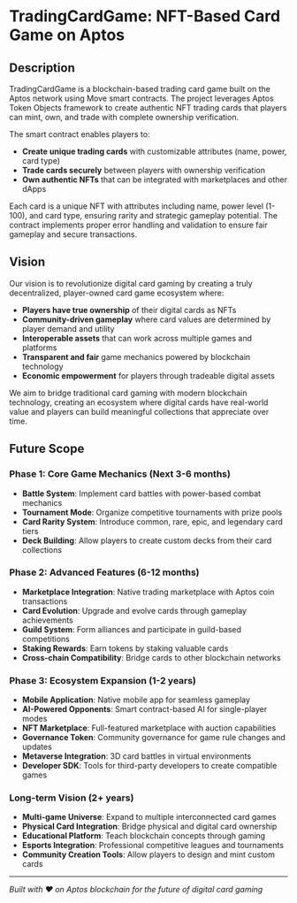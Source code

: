 # TradingCardGame: NFT-Based Card Game on Aptos

## Description

TradingCardGame is a blockchain-based trading card game built on the Aptos network using Move smart contracts. The project leverages Aptos Token Objects framework to create authentic NFT trading cards that players can mint, own, and trade with complete ownership verification.

The smart contract enables players to:
- **Create unique trading cards** with customizable attributes (name, power, card type)
- **Trade cards securely** between players with ownership verification
- **Own authentic NFTs** that can be integrated with marketplaces and other dApps

Each card is a unique NFT with attributes including name, power level (1-100), and card type, ensuring rarity and strategic gameplay potential. The contract implements proper error handling and validation to ensure fair gameplay and secure transactions.

## Vision

Our vision is to revolutionize digital card gaming by creating a truly decentralized, player-owned card game ecosystem where:

- **Players have true ownership** of their digital cards as NFTs
- **Community-driven gameplay** where card values are determined by player demand and utility
- **Interoperable assets** that can work across multiple games and platforms
- **Transparent and fair** game mechanics powered by blockchain technology
- **Economic empowerment** for players through tradeable digital assets

We aim to bridge traditional card gaming with modern blockchain technology, creating an ecosystem where digital cards have real-world value and players can build meaningful collections that appreciate over time.

## Future Scope

### Phase 1: Core Game Mechanics (Next 3-6 months)
- **Battle System**: Implement card battles with power-based combat mechanics
- **Tournament Mode**: Organize competitive tournaments with prize pools
- **Card Rarity System**: Introduce common, rare, epic, and legendary card tiers
- **Deck Building**: Allow players to create custom decks from their card collections

### Phase 2: Advanced Features (6-12 months)
- **Marketplace Integration**: Native trading marketplace with Aptos coin transactions
- **Card Evolution**: Upgrade and evolve cards through gameplay achievements
- **Guild System**: Form alliances and participate in guild-based competitions
- **Staking Rewards**: Earn tokens by staking valuable cards
- **Cross-chain Compatibility**: Bridge cards to other blockchain networks

### Phase 3: Ecosystem Expansion (1-2 years)
- **Mobile Application**: Native mobile app for seamless gameplay
- **AI-Powered Opponents**: Smart contract-based AI for single-player modes
- **NFT Marketplace**: Full-featured marketplace with auction capabilities
- **Governance Token**: Community governance for game rule changes and updates
- **Metaverse Integration**: 3D card battles in virtual environments
- **Developer SDK**: Tools for third-party developers to create compatible games

### Long-term Vision (2+ years)
- **Multi-game Universe**: Expand to multiple interconnected card games
- **Physical Card Integration**: Bridge physical and digital card ownership
- **Educational Platform**: Teach blockchain concepts through gaming
- **Esports Integration**: Professional competitive leagues and tournaments
- **Community Creation Tools**: Allow players to design and mint custom cards

---

*Built with ❤️ on Aptos blockchain for the future of digital card gaming*
